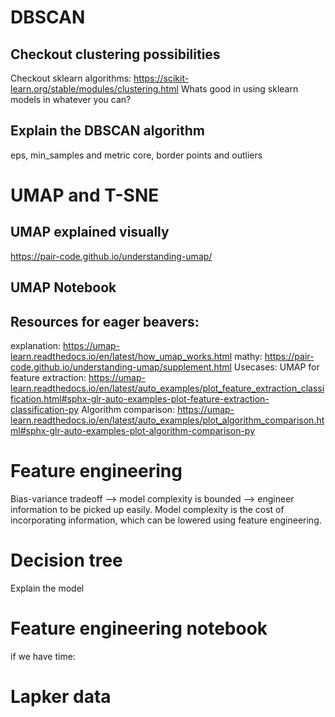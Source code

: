 # DBSCAN

## Checkout clustering possibilities

Checkout sklearn algorithms:
https://scikit-learn.org/stable/modules/clustering.html
Whats good in using sklearn models in whatever you can?

## Explain the DBSCAN algorithm

eps, min_samples and metric
core, border points and outliers

# UMAP and T-SNE

## UMAP explained visually
https://pair-code.github.io/understanding-umap/

## UMAP Notebook

## Resources for eager beavers:
explanation: https://umap-learn.readthedocs.io/en/latest/how_umap_works.html
mathy: https://pair-code.github.io/understanding-umap/supplement.html
Usecases:
UMAP for feature extraction: https://umap-learn.readthedocs.io/en/latest/auto_examples/plot_feature_extraction_classification.html#sphx-glr-auto-examples-plot-feature-extraction-classification-py
Algorithm comparison: https://umap-learn.readthedocs.io/en/latest/auto_examples/plot_algorithm_comparison.html#sphx-glr-auto-examples-plot-algorithm-comparison-py


# Feature engineering

Bias-variance tradeoff --> model complexity is bounded --> engineer information to be picked up easily.
Model complexity is the cost of incorporating information, which can be lowered using feature engineering.

# Decision tree

Explain the model

# Feature engineering notebook

if we have time:
# Lapker data

